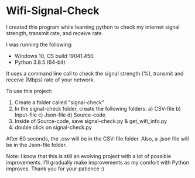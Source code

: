 # Wifi-Signal-Check
I created this program while learning python to check my internet signal strength, transmit rate, and receive rate.

I was running the following:
  * Windows 10, OS build 19041.450.
  * Python 3.8.5 (64-bit)

It uses a command line call to check the signal strength (%), transmit and receive (Mbps) rate of your network.

To use this project:
  1) Create a folder called "signal-check"
  2) In the signal-check folder, create the following folders:
    a) CSV-file
    b) Input-file
    c) Json-file
    d) Source-code
  3) Inside of Source-code, save signal-check.py & get_wifi_info.py
  4) double click on signal-check.py

After 60 seconds, the .csv will be in the CSV-file folder. Also, a .json file will be in the Json-file folder.

Note: I know that this is still an evolving project with a lot of possible improvements. I'll gradually make
improvements as my comfort with Python improves. Thank you for your patience :)
